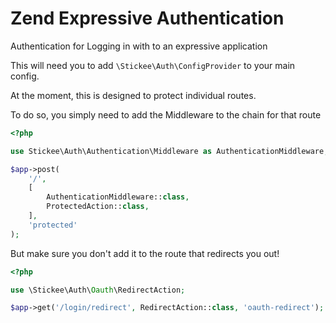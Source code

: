 # Zend Expressive Authentication

Authentication for Logging in with to an expressive application


This will need you to add `\Stickee\Auth\ConfigProvider` to your main config.


At the moment, this is designed to protect individual routes.

To do so, you simply need to add the Middleware to the chain for that route

```php
<?php

use Stickee\Auth\Authentication\Middleware as AuthenticationMiddleware;

$app->post(
    '/',
    [
        AuthenticationMiddleware::class,
        ProtectedAction::class,
    ],
    'protected'
);
```

But make sure you don't add it to the route that redirects you out!

```php
<?php

use \Stickee\Auth\Oauth\RedirectAction;

$app->get('/login/redirect', RedirectAction::class, 'oauth-redirect');
```
